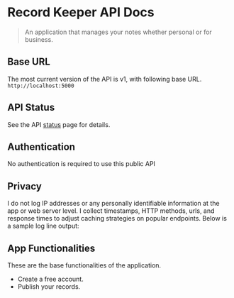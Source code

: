 # Record Keeper API Docs

> An application that manages your notes whether personal or for business.

## Base URL
The most current version of the API is v1, with following base URL.
`http://localhost:5000`

## API Status
See the API [status](https://github.com/Gichia/record-keeper.git "Official repo for the app") page for details.

## Authentication
No authentication is required to use this public API

## Privacy
I do not log IP addresses or any personally identifiable information at the app or web server level. I collect timestamps, HTTP methods, urls, and response times to adjust caching strategies on popular endpoints. Below is a sample log line output:

## App Functionalities
These are the base functionalities of the application.

* Create a free account.
* Publish your records.

